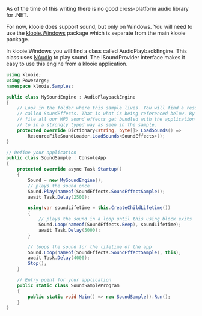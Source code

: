 ﻿As of the time of this writing there is no good cross-platform audio library for .NET. 

For now, klooie does support sound, but only on Windows. You will need to use the [klooie.Windows](https://www.nuget.org/packages/klooie.Windows) package which is separate from the main klooie package.

In klooie.Windows you will find a class called AudioPlaybackEngine. This class uses [NAudio](https://github.com/naudio/NAudio) to play sound. The ISoundProvider interface makes it easy to use this engine from a klooie application.

```cs
using klooie;
using PowerArgs;
namespace klooie.Samples;

public class MySoundEngine : AudioPlaybackEngine
{
    // Look in the folder where this sample lives. You will find a resource file
    // called SoundEffects. That is what is being referenced below. By using a resource
    // file all our MP3 sound effects get bundled with the application and can be referred
    // to in a strongly typed way as seen in the sample. 
    protected override Dictionary<string, byte[]> LoadSounds() => 
        ResourceFileSoundLoader.LoadSounds<SoundEffects>();
}

// Define your application
public class SoundSample : ConsoleApp
{
    protected override async Task Startup()
    {
        Sound = new MySoundEngine();
        // plays the sound once
        Sound.Play(nameof(SoundEffects.SoundEffectSample));
        await Task.Delay(2500);

        using(var soundLifetime = this.CreateChildLifetime())
        {
            // plays the sound in a loop until this using block exits
            Sound.Loop(nameof(SoundEffects.Beep), soundLifetime);
            await Task.Delay(5000);
        }

        // loops the sound for the lifetime of the app
        Sound.Loop(nameof(SoundEffects.SoundEffectSample), this);
        await Task.Delay(4000);
        Stop();
    }

    // Entry point for your application
    public static class SoundSampleProgram
    {
        public static void Main() => new SoundSample().Run();
    }
}

```
